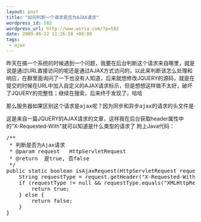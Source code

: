 ```yaml
--- 
layout: post
title: "如何判断一个请求是否为AJAX请求"
wordpress_id: 582
wordpress_url: http://www.wsria.com/?p=582
date: 2009-06-22 11:26:58 +08:00
tags: 
 - ajax
---
```

昨天在搞一个系统的时候遇到一个问题，我要在后台判断这个请求来自哪里，就是说是通过URL直接访问的呢还是通过AJAX方式访问的，以此来判断该怎么处理和响应，在群里面询问了一下也没有人知道，后来就想修改JQUERY的源码，就是在提交的时候在URL中加入自定义的AJAX请求标示，但是想想这样做不太好，破坏了JQUERY的完整性；继续在搜索，后来终于发现了，哈哈
<pre>那么服务器如果区别这个请求是ajax呢？因为同步和异步ajax的请求的头文件是一样的。我们如果通过X-Requested-With"="XMLHttpRequest”来标识这个请求是ajax的请求。如果服务器硬是要区分的话，就可以通过获取该头部来判断。</pre>
这是来自一篇JQUERY的AJAX请求的文章，这样我在后台获取header属性中的"X-Requested-With"就可以知道是什么类型的请求了
附上Java代码：
<pre class="brush: java">
/**
 * 判断是否为Ajax请求
 * @param request	HttpServletRequest
 * @return	是true, 否false
 */
public static boolean isAjaxRequest(HttpServletRequest request) {
	String requestType = request.getHeader("X-Requested-With");
	if (requestType != null && requestType.equals("XMLHttpRequest")) {
		return true;
	} else {
		return false;
	}
}
</pre>
